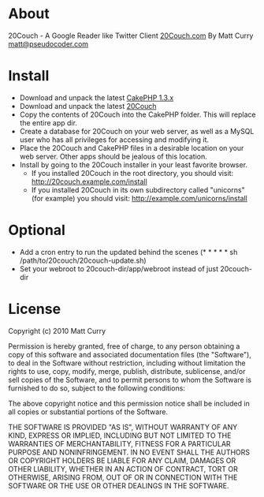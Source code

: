 About
=====
20Couch - A Google Reader like Twitter Client
[20Couch.com](http://www.20couch.com)
By Matt Curry <matt@pseudocoder.com>

Install
=======
* Download and unpack the latest [CakePHP 1.3.x](http://github.com/cakephp/cakephp/downloads)
* Download and unpack the latest [20Couch](http://github.com/mcurry/20couch/downloads)
* Copy the contents of 20Couch into the CakePHP folder.  This will replace the entire app dir.
* Create a database for 20Couch on your web server, as well as a MySQL user who has all privileges for accessing and modifying it.
* Place the 20Couch and CakePHP files in a desirable location on your web server.  Other apps should be jealous of this location.
* Install by going to the 20Couch installer in your least favorite browser.
	* If you installed 20Couch in the root directory, you should visit: http://20couch.example.com/install
	* If you installed 20Couch in its own subdirectory called "unicorns" (for example) you should visit: http://example.com/unicorns/install
	
Optional
========
* Add a cron entry to run the updated behind the scenes (* * * * * sh /path/to/20couch/20couch-update.sh)
* Set your webroot to 20couch-dir/app/webroot instead of just 20couch-dir

License
=======
Copyright (c) 2010 Matt Curry

Permission is hereby granted, free of charge, to any person obtaining a copy
of this software and associated documentation files (the "Software"), to deal
in the Software without restriction, including without limitation the rights
to use, copy, modify, merge, publish, distribute, sublicense, and/or sell
copies of the Software, and to permit persons to whom the Software is
furnished to do so, subject to the following conditions:

The above copyright notice and this permission notice shall be included in
all copies or substantial portions of the Software.

THE SOFTWARE IS PROVIDED "AS IS", WITHOUT WARRANTY OF ANY KIND, EXPRESS OR
IMPLIED, INCLUDING BUT NOT LIMITED TO THE WARRANTIES OF MERCHANTABILITY,
FITNESS FOR A PARTICULAR PURPOSE AND NONINFRINGEMENT. IN NO EVENT SHALL THE
AUTHORS OR COPYRIGHT HOLDERS BE LIABLE FOR ANY CLAIM, DAMAGES OR OTHER
LIABILITY, WHETHER IN AN ACTION OF CONTRACT, TORT OR OTHERWISE, ARISING FROM,
OUT OF OR IN CONNECTION WITH THE SOFTWARE OR THE USE OR OTHER DEALINGS IN
THE SOFTWARE.